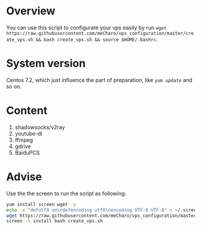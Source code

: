 # Overview
You can use this script to configurate your vps easily by run 
`wget https://raw.githubusercontent.com/meCharo/vps_configuration/master/create_vps.sh && bash create_vps.sh && source $HOME/.bashrc`.
# System version
Centos 7.2, which just influence the part of preparation, like `yum update` and so on.
# Content
1. shadowsocks/v2ray
3. youtube-dl
4. ffmpeg
5. gdrive
6. BaiduPCS
# Advise
Use the the screen to run the script as following:
``` bash
yum install screen wget -y
echo -e "defutf8 on\ndefencoding utf8\nencoding UTF-8 UTF-8" > ~/.screenrc
wget https://raw.githubusercontent.com/meCharo/vps_configuration/master/create_vps.sh
screen -S install bash create_vps.sh
```
